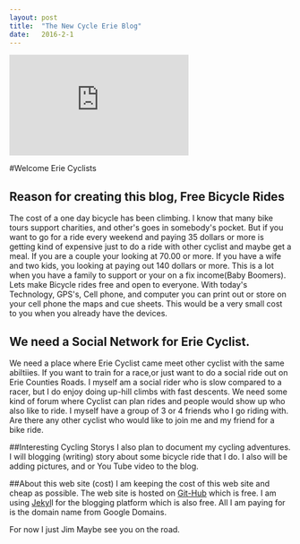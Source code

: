 ```yaml
---
layout: post
title:  "The New Cycle Erie Blog"
date:   2016-2-1
---
```



<iframe src="https://onedrive.live.com/embed?cid=5F2539542290EC54&resid=5F2539542290EC54%21177&authkey=AGc22PatU-fIwLA" width="320" height="180" frameborder="0" scrolling="no"></iframe>


#Welcome Erie Cyclists
## Reason for creating this blog, Free Bicycle Rides
The cost of a one day bicycle has been climbing. I know that many bike tours support charities, and other's goes in somebody's pocket. But if you want to go for a ride every weekend and paying 35 dollars or more is getting kind of expensive just to do a ride with other cyclist and maybe get a meal. If you are a couple your looking at 70.00 or more. If you have a wife and  two kids, you looking at paying out 140 dollars or more. This is a lot when you have a family to support or your on a fix income(Baby Boomers). Lets make Bicycle rides free and open to everyone.
With today's Technology, GPS's, Cell phone, and computer you can print out or store on your cell phone the maps and cue sheets. This would be a very small cost to you when you already have the devices.

## We need a Social Network for Erie Cyclist.
We need a place where Erie Cyclist came meet other cyclist with the same abiltiies. If you want to train for a race,or just want to do a social ride out on Erie Counties Roads. I myself am a social rider who is slow compared to a racer, but I do enjoy  doing up-hill climbs with fast descents. We need some kind of forum where Cyclist can plan rides and  people would show up who also like to ride.
I myself have a group of 3 or 4 friends who I go riding with. Are there any other cyclist who would like to join me and my friend for a bike ride.

##Interesting Cycling Storys
I also plan to  document my cycling adventures. I will blogging (writing) story about some bicycle ride that I do. I also will be adding pictures, and or You Tube video to the blog.

##About this web site (cost)
I am keeping the cost of this web site and cheap as possible. The web site is hosted on [Git-Hub](https://github.com/) which is free.
I am using [Jekyl](https://jekyllrb.com/)l for the blogging platform which is also free. All I am paying for is the domain name from Google Domains.

For now I just Jim
Maybe see you on the road.
